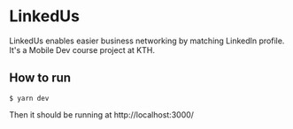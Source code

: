 # LinkedUs
LinkedUs enables easier business networking by matching LinkedIn profile. It's a Mobile Dev course project at KTH.

## How to run
```shell
$ yarn dev
```
Then it should be running at http://localhost:3000/
